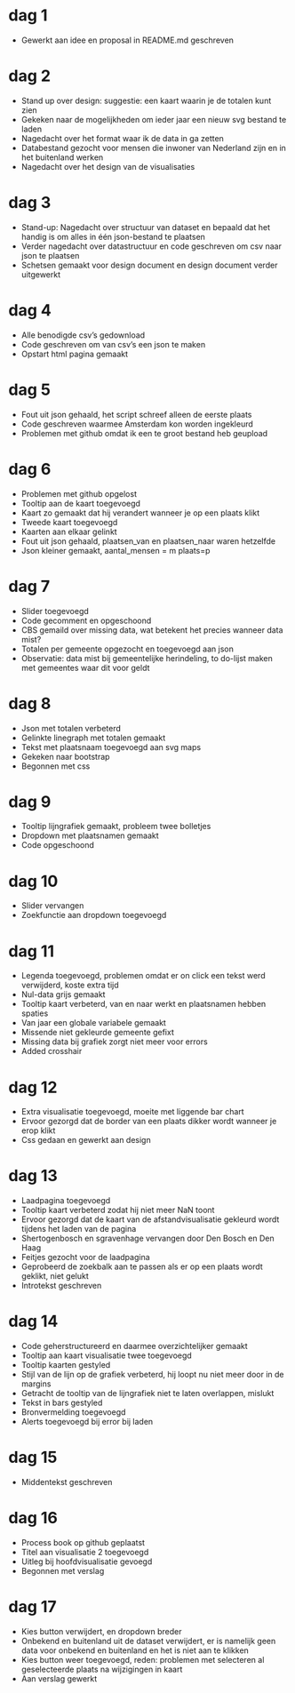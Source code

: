 # dag 1
- Gewerkt aan idee en proposal in README.md geschreven

# dag 2
- Stand up over design: suggestie: een kaart waarin je de totalen kunt zien 
- Gekeken naar de mogelijkheden om ieder jaar een nieuw svg bestand te laden
- Nagedacht over het format waar ik de data in ga zetten 
- Databestand gezocht voor mensen die inwoner van Nederland zijn en in het buitenland werken
- Nagedacht over het design van de visualisaties

# dag 3
- Stand-up: Nagedacht over structuur van dataset en bepaald dat het handig is om alles in één json-bestand te plaatsen
- Verder nagedacht over datastructuur en code geschreven om csv naar json te plaatsen
- Schetsen gemaakt voor design document en design document verder uitgewerkt

# dag 4
- Alle benodigde csv’s gedownload
- Code geschreven om van csv’s een json te maken
- Opstart html pagina gemaakt

# dag 5
- Fout uit json gehaald, het script schreef alleen de eerste plaats 
- Code geschreven waarmee Amsterdam kon worden ingekleurd
- Problemen met github omdat ik een te groot bestand heb geupload

# dag 6
- Problemen met github opgelost
- Tooltip aan de kaart toegevoegd
- Kaart zo gemaakt dat hij verandert wanneer je op een plaats klikt
- Tweede kaart toegevoegd
- Kaarten aan elkaar gelinkt
- Fout uit json gehaald, plaatsen_van en plaatsen_naar waren hetzelfde
- Json kleiner gemaakt, aantal_mensen = m plaats=p

# dag 7
- Slider toegevoegd
- Code gecomment en opgeschoond
- CBS gemaild over missing data, wat betekent het precies wanneer data mist?
- Totalen per gemeente opgezocht en toegevoegd aan json
- Observatie: data mist bij gemeentelijke herindeling, to do-lijst maken met gemeentes waar dit voor geldt

# dag 8
- Json met totalen verbeterd
- Gelinkte linegraph met totalen gemaakt
- Tekst met plaatsnaam toegevoegd aan svg maps
- Gekeken naar bootstrap
- Begonnen met css

# dag 9
- Tooltip lijngrafiek gemaakt, probleem twee bolletjes
- Dropdown met plaatsnamen gemaakt
- Code opgeschoond

# dag 10
- Slider vervangen
- Zoekfunctie aan dropdown toegevoegd

# dag 11
- Legenda toegevoegd, problemen omdat er on click een tekst werd verwijderd, koste extra tijd
- Nul-data grijs gemaakt
- Tooltip kaart verbeterd, van en naar werkt en plaatsnamen hebben spaties
- Van jaar een globale variabele gemaakt
- Missende niet gekleurde gemeente gefixt
- Missing data bij grafiek zorgt niet meer voor errors
- Added crosshair 

# dag 12
- Extra visualisatie toegevoegd, moeite met liggende bar chart
- Ervoor gezorgd dat de border van een plaats dikker wordt wanneer je erop klikt
- Css gedaan en gewerkt aan design

# dag 13
- Laadpagina toegevoegd
- Tooltip kaart verbeterd zodat hij niet meer NaN toont
- Ervoor gezorgd dat de kaart van de afstandvisualisatie gekleurd wordt tijdens het laden van de pagina
- Shertogenbosch en sgravenhage vervangen door Den Bosch en Den Haag
- Feitjes gezocht voor de laadpagina
- Geprobeerd de zoekbalk aan te passen als er op een plaats wordt geklikt, niet gelukt
- Introtekst geschreven

# dag 14
- Code geherstructureerd en daarmee overzichtelijker gemaakt
- Tooltip aan kaart visualisatie twee toegevoegd
- Tooltip kaarten gestyled
- Stijl van de lijn op de grafiek verbeterd, hij loopt nu niet meer door in de margins
- Getracht de tooltip van de lijngrafiek niet te laten overlappen, mislukt
- Tekst in bars gestyled
- Bronvermelding toegevoegd
- Alerts toegevoegd bij error bij laden

# dag 15
- Middentekst geschreven

# dag 16
- Process book op github geplaatst
- Titel aan visualisatie 2 toegevoegd
- Uitleg bij hoofdvisualisatie gevoegd
- Begonnen met verslag

# dag 17
- Kies button verwijdert, en dropdown breder
- Onbekend en buitenland uit de dataset verwijdert, er is namelijk geen data voor onbekend en buitenland en het is niet aan te klikken
- Kies button weer toegevoegd, reden: problemen met selecteren al geselecteerde plaats na wijzigingen in kaart
- Aan verslag gewerkt
